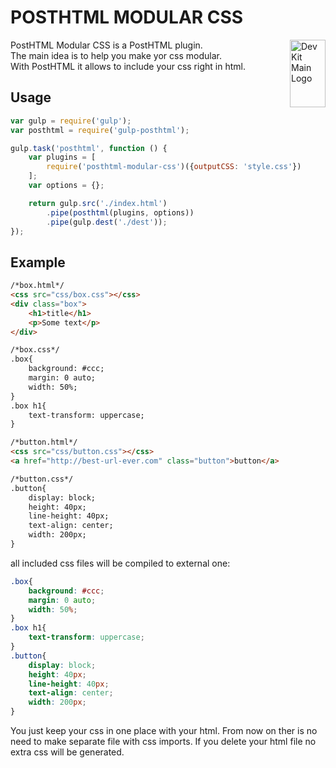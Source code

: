 # POSTHTML MODULAR CSS
<img align="right" width="57" height="108" title="Dev Kit Main Logo" src="http://adm-designhouse.com/dev-kit-main-logo.png">  

PostHTML Modular CSS is a PostHTML plugin.  
The main idea is to help you make yor css modular.  
With PostHTML it allows to include your css right in html.


## Usage
```js
var gulp = require('gulp');
var posthtml = require('gulp-posthtml');

gulp.task('posthtml', function () {
    var plugins = [
		require('posthtml-modular-css')({outputCSS: 'style.css'})
    ];
    var options = {};

    return gulp.src('./index.html')
        .pipe(posthtml(plugins, options))
        .pipe(gulp.dest('./dest'));
});
```

## Example
```html
/*box.html*/
<css src="css/box.css"></css>
<div class="box">
	<h1>title</h1>
	<p>Some text</p>
</div>

/*box.css*/
.box{
	background: #ccc;
	margin: 0 auto;
	width: 50%;
}
.box h1{
	text-transform: uppercase;
}
```
```html
/*button.html*/
<css src="css/button.css"></css>
<a href="http://best-url-ever.com" class="button">button</a>

/*button.css*/
.button{
	display: block;
	height: 40px;
	line-height: 40px;
	text-align: center;
	width: 200px;
}
```
all included css files will be compiled to external one:
```css
.box{
	background: #ccc;
	margin: 0 auto;
	width: 50%;
}
.box h1{
	text-transform: uppercase;
}
.button{
	display: block;
	height: 40px;
	line-height: 40px;
	text-align: center;
	width: 200px;
}
```

You just keep your css in one place with your html. From now on ther is no need to make separate file with css imports. If you delete  your html file no extra css will be generated.
